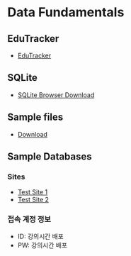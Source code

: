 # Data Fundamentals

## EduTracker

- [EduTracker](http://exastudy.cafe24.com/solutions/edutracker1/)

## SQLite

- [SQLite Browser Download](https://sqlitebrowser.org/)

## Sample files

- [Download](http://exastudy.cafe24.com/lectures/data_fundamentals/)

## Sample Databases

### Sites

- [Test Site 1](http://141.164.49.85/phpmyadmin/)
- [Test Site 2](http://141.164.48.150/phpmyadmin/)

### 접속 계정 정보

- ID: 강의시간 배포
- PW: 강의시간 배포

